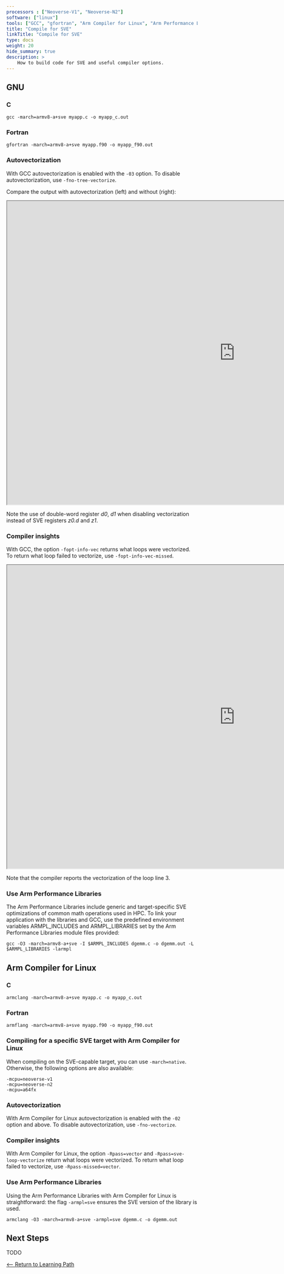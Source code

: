 ```yaml
---
processors : ["Neoverse-V1", "Neoverse-N2"]
software: ["linux"]
tools: ["GCC", "gfortran", "Arm Compiler for Linux", "Arm Performance Libraries"]
title: "Compile for SVE"
linkTitle: "Compile for SVE"
type: docs
weight: 20
hide_summary: true
description: >
    How to build code for SVE and useful compiler options.
---
```


## GNU

### C

```console
gcc -march=armv8-a+sve myapp.c -o myapp_c.out
```

### Fortran

```console
gfortran -march=armv8-a+sve myapp.f90 -o myapp_f90.out
```

### Autovectorization

With GCC autovectorization is enabled with the `-03` option. To disable autovectorization, use `-fno-tree-vectorize`.

Compare the output with autovectorization (left) and without (right):

<iframe width="1200px" height="800px" src="https://godbolt.org/e#g:!((g:!((g:!((h:codeEditor,i:(filename:'1',fontScale:14,fontUsePx:'0',j:1,lang:___c,source:'int+fun(double+*+restrict+a,+double+*+restrict+b,+int+size)%0A%7B%0A++for+(int+i%3D0%3B+i+%3C+size%3B+%2B%2Bi)%0A++%7B%0A++++b%5Bi%5D+%2B%3D+a%5Bi%5D%3B%0A++%7D%0A%7D'),l:'5',n:'0',o:'C+source+%231',t:'0')),k:30.548302872062667,l:'4',n:'0',o:'',s:0,t:'0'),(g:!((h:compiler,i:(compiler:carm64g1210,filters:(b:'0',binary:'1',commentOnly:'0',demangle:'0',directives:'0',execute:'1',intel:'0',libraryCode:'0',trim:'1'),flagsViewOpen:'1',fontScale:14,fontUsePx:'0',j:1,lang:___c,libs:!(),options:'-O3+-march%3Darmv8-a%2Bsve+-fno-tree-vectorize+',source:1,tree:'1'),l:'5',n:'0',o:'ARM64+gcc+12.1+(C,+Editor+%231,+Compiler+%231)',t:'0'),(h:compiler,i:(compiler:carm64g1210,filters:(b:'0',binary:'1',commentOnly:'0',demangle:'0',directives:'0',execute:'1',intel:'0',libraryCode:'0',trim:'1'),flagsViewOpen:'1',fontScale:14,fontUsePx:'0',j:2,lang:___c,libs:!(),options:'-O3+-march%3Darmv8-a%2Bsve',source:1,tree:'1'),l:'5',n:'0',o:'ARM64+gcc+12.1+(C,+Editor+%231,+Compiler+%232)',t:'0'),(h:diff,i:(fontScale:14,fontUsePx:'0',lhs:2,lhsdifftype:0,rhs:1,rhsdifftype:0),l:'5',n:'0',o:'Diff+Viewer+ARM64+gcc+12.1+vs+ARM64+gcc+12.1',t:'0')),k:69.45169712793732,l:'4',n:'0',o:'',s:2,t:'0')),l:'2',n:'0',o:'',t:'0')),version:4"></iframe>

Note the use of double-word register _d0_, _d1_ when disabling vectorization instead of SVE registers _z0.d_ and _z1_.

### Compiler insights

With GCC, the option `-fopt-info-vec` returns what loops were vectorized. To return what loop failed to vectorize, use `-fopt-info-vec-missed`.

<iframe width="1200px" height="800px" src="https://godbolt.org/e#g:!((g:!((g:!((h:codeEditor,i:(filename:'1',fontScale:14,fontUsePx:'0',j:1,lang:___c,source:'int+fun(double+*+restrict+a,+double+*+restrict+b,+int+size)%0A%7B%0A++for+(int+i%3D0%3B+i+%3C+size%3B+%2B%2Bi)%0A++%7B%0A++++b%5Bi%5D+%2B%3D+a%5Bi%5D%3B%0A++%7D%0A%7D'),l:'5',n:'0',o:'C+source+%231',t:'0')),k:19.937205651491368,l:'4',n:'0',o:'',s:0,t:'0'),(g:!((h:compiler,i:(compiler:carm64g1210,filters:(b:'0',binary:'1',commentOnly:'0',demangle:'0',directives:'0',execute:'1',intel:'0',libraryCode:'0',trim:'1'),flagsViewOpen:'1',fontScale:14,fontUsePx:'0',j:1,lang:___c,libs:!(),options:'-O3+-march%3Darmv8-a%2Bsve+-fopt-info-vec+',source:1,tree:'1'),l:'5',n:'0',o:'ARM64+gcc+12.1+(C,+Editor+%231,+Compiler+%231)',t:'0')),k:24.13927285458632,l:'4',n:'0',o:'',s:0,t:'0'),(g:!((h:output,i:(compilerName:'ARM64+gcc+12.1',editorid:1,fontScale:14,fontUsePx:'0',j:1,wrap:'1'),l:'5',n:'0',o:'Output+of+ARM64+gcc+12.1+(Compiler+%231)',t:'0')),k:55.923521493922316,l:'4',n:'0',o:'',s:0,t:'0')),l:'2',n:'0',o:'',t:'0')),version:4"></iframe>

Note that the compiler reports the vectorization of the loop line 3.

### Use Arm Performance Libraries

The Arm Performance Libraries include generic and target-specific SVE optimizations of common math operations used in HPC. To link your application with the libraries and GCC, use the predefined environment variables ARMPL_INCLUDES and ARMPL_LIBRARIES set by the Arm Performance Libraries module files provided:

```console
gcc -O3 -march=armv8-a+sve -I $ARMPL_INCLUDES dgemm.c -o dgemm.out -L $ARMPL_LIBRARIES -larmpl
```

## Arm Compiler for Linux

### C

```console
armclang -march=armv8-a+sve myapp.c -o myapp_c.out
```

### Fortran

```console
armflang -march=armv8-a+sve myapp.f90 -o myapp_f90.out
```

### Compiling for a specific SVE target with Arm Compiler for Linux

When compiling on the SVE-capable target, you can use `-march=native`. Otherwise, the following options are also available:
```console
-mcpu=neoverse-v1
-mcpu=neoverse-n2
-mcpu=a64fx
```

### Autovectorization

With Arm Compiler for Linux autovectorization is enabled with the `-02` option and above. To disable autovectorization, use `-fno-vectorize`.

### Compiler insights

With Arm Compiler for Linux, the option `-Rpass=vector` and `-Rpass=sve-loop-vectorize` return what loops were vectorized. To return what loop failed to vectorize, use `-Rpass-missed=vector`.

### Use Arm Performance Libraries

Using the Arm Performance Libraries with Arm Compiler for Linux is straightforward: the flag `-armpl=sve` ensures the SVE version of the library is used.

```console
armclang -O3 -march=armv8-a+sve -armpl=sve dgemm.c -o dgemm.out
```

## Next Steps

TODO

[<-- Return to Learning Path](/hpc/port_to_sve/#sections)